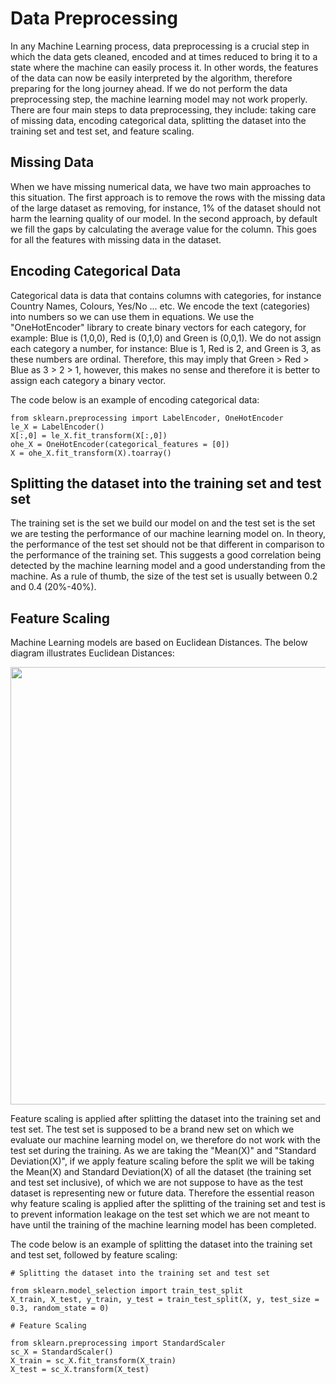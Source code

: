 # Data Preprocessing

In any Machine Learning process, data preprocessing is a crucial step in which the data gets cleaned, encoded and at times reduced to bring it to a state where the machine can easily process it. In other words, the features of the data can now be easily interpreted by the algorithm, therefore preparing for the long journey ahead. If we do not perform the data preprocessing step, the machine learning model may not work properly. There are four main steps to data preprocessing, they include: taking care of missing data, encoding categorical data, splitting the dataset into the training set and test set, and feature scaling.

## Missing Data

When we have missing numerical data, we have two main approaches to this situation. The first approach is to remove the rows with the missing data of the large dataset as removing, for instance, 1% of the dataset should not harm the learning quality of our model. In the second approach, by default we fill the gaps by calculating the average value for the column. This goes for all the features with missing data in the dataset.

## Encoding Categorical Data

Categorical data is data that contains columns with categories, for instance Country Names, Colours, Yes/No ... etc. We encode the text (categories) into numbers so we can use them in equations. We use the "OneHotEncoder" library to create binary vectors for each category, for example: Blue is (1,0,0), Red is (0,1,0) and Green is (0,0,1). We do not assign each category a number, for instance: Blue is 1, Red is 2, and Green is 3, as these numbers are ordinal. Therefore, this may imply that Green > Red > Blue as 3 > 2 > 1, however, this makes no sense and therefore it is better to assign each category a binary vector. 

The code below is an example of encoding categorical data:

```
from sklearn.preprocessing import LabelEncoder, OneHotEncoder
le_X = LabelEncoder()
X[:,0] = le_X.fit_transform(X[:,0])
ohe_X = OneHotEncoder(categorical_features = [0])
X = ohe_X.fit_transform(X).toarray()
```

## Splitting the dataset into the training set and test set

The training set is the set we build our model on and the test set is the set we are testing the performance of our machine learning model on. In theory, the performance of the test set should not be that different in comparison to the performance of the training set. This suggests a good correlation being detected by the machine learning model and a good understanding from the machine. As a rule of thumb, the size of the test set is usually between 0.2 and 0.4 (20%-40%).

## Feature Scaling

Machine Learning models are based on Euclidean Distances. The below diagram illustrates Euclidean Distances:

<img src = 'ED.png' width='700'>

Feature scaling is applied after splitting the dataset into the training set and test set. The test set is supposed to be a brand new set on which we evaluate our machine learning model on, we therefore do not work with the test set during the training. As we are taking the "Mean(X)" and "Standard Deviation(X)", if we apply feature scaling before the split we will be taking the Mean(X) and Standard Deviation(X) of all the dataset (the training set and test set inclusive), of which we are not suppose to have as the test dataset is representing new or future data. Therefore the essential reason why feature scaling is applied after the splitting of the training set and test is to prevent information leakage on the test set which we are not meant to have until the training of the machine learning model has been completed.

The code below is an example of splitting the dataset into the training set and test set, followed by feature scaling:

```
# Splitting the dataset into the training set and test set

from sklearn.model_selection import train_test_split
X_train, X_test, y_train, y_test = train_test_split(X, y, test_size = 0.3, random_state = 0)

# Feature Scaling

from sklearn.preprocessing import StandardScaler
sc_X = StandardScaler()
X_train = sc_X.fit_transform(X_train)
X_test = sc_X.transform(X_test)
```

